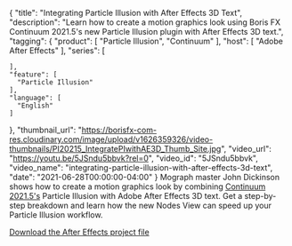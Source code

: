 {
  "title": "Integrating Particle Illusion with After Effects 3D Text",
  "description": "Learn how to create a motion graphics look using Boris FX Continuum 2021.5's new Particle Illusion plugin with After Effects 3D text.",
  "tagging": {
    "product": [
      "Particle Illusion",
      "Continuum"
    ],
    "host": [
      "Adobe After Effects"
    ],
    "series": [

    ],
    "feature": [
      "Particle Illusion"
    ],
    "language": [
      "English"
    ]
  },
  "thumbnail_url": "https://borisfx-com-res.cloudinary.com/image/upload/v1626359326/video-thumbnails/PI20215_IntegratePIwithAE3D_Thumb_Site.jpg",
  "video_url": "https://youtu.be/5JSndu5bbvk?rel=0",
  "video_id": "5JSndu5bbvk",
  "video_name": "integrating-particle-illusion-with-after-effects-3d-text",
  "date": "2021-06-28T00:00:00-04:00"
}
Mograph master John Dickinson shows how to create a motion graphics look by combining [Continuum 2021.5's](https://borisfx.com/products/continuum/?collection=continuum&product=continuum) Particle Illusion with Adobe After Effects 3D text. Get a step-by-step breakdown and learn how the new Nodes View can speed up your Particle Illusion workflow.

<a href="https://bit.ly/3A0tRyF" target="_blank">Download the After Effects project file</a>
